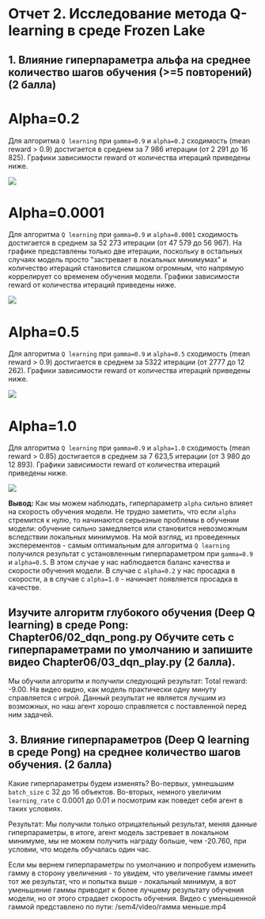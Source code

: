 # Отчет 2. Исследование метода Q-learning в среде Frozen Lake 

## 1. Влияние гиперпараметра альфа на среднее количество шагов обучения (>=5 повторений) (2 балла)

# Alpha=0.2

Для алгоритма `Q learning` при `gamma=0.9` и `alpha=0.2` сходимость (mean reward > 0.9) достигается в среднем за 7 986 итерации (от 2 291 до 16 825). 
Графики зависимости reward от количества итераций приведены ниже. 

<img src="\images\alpha02.jpg"/>

# Alpha=0.0001

Для алгоритма `Q learning` при `gamma=0.9` и `alpha=0.0001` сходимость достигается в среднем за 52 273 итерации (от 47 579 до 56 967). На графике представлены только две итерации, поскольку в остальных случаях модель просто "застревает в локальных минимумах" и количество итераций становится слишком огромным, что напрямую коррелирует со временем обучения модели. 
Графики зависимости reward от количества итераций приведены ниже. 

<img src="\images\alpha0.0001.jpg"/>

# Alpha=0.5

Для алгоритма `Q learning` при `gamma=0.9` и `alpha=0.5` сходимость (mean reward > 0.9) достигается в среднем за 5322 итерации (от 2777 до 12 262). 
Графики зависимости reward от количества итераций приведены ниже.

<img src="\images\alpha0.5.jpg"/>

# Alpha=1.0 

Для алгоритма `Q learning` при `gamma=0.9` и `alpha=1.0` сходимость (mean reward > 0.85) достигается в среднем за 7 623,5 итерации (от 3 980 до 12 893). 
Графики зависимости reward от количества итераций приведены ниже.

<img src="\images\alpha1.0.jpg"/>

**Вывод:** Как мы можем наблюдать, гиперпараметр `alpha` сильно влияет на скорость обучения модели. Не трудно заметить, что если `alpha` стремится к нулю, то начинаются серьезные проблемы в обучении модели: обучение сильно замедляется или становится невозможным вследствии локальных минимумов. На мой взгляд, из проведенных эксперементов - самым оптимальным для алгоритма `Q learning` получился результат с установленным гиперпараметром при `gamma=0.9` и `alpha=0.5`. В этом случае у нас наблюдается баланс качества и скорости обучения модели. В случае с `alpha=0.2` у нас просадка в скорости, а в случае с `alpha=1.0` - начинает появляется просадка в качестве.

## Изучите алгоритм глубокого обучения (Deep Q learning) в среде Pong: Chapter06/02_dqn_pong.py Обучите сеть с гиперпараметрами по умолчанию и запишите видео Chapter06/03_dqn_play.py (2 балла).

Мы обучили алгоритм и получили следующий результат: Total reward: -9.00. На видео видно, как модель практически одну минуту справляется с игрой. Данный результат не является лучшим из возможных, но наш агент хорошо справляется с поставленной перед ним задачей. 


## 3.  Влияние гиперпараметров (Deep Q learning в среде Pong) на среднее количество шагов обучения. (2 балла)

Какие гиперпараметры будем изменять? Во-первых, умнешьшим `batch_size` с 32 до 16 объектов. Во-вторых, немного увеличим `learning_rate` c 0.0001 до 0.01 и посмотрим как поведет себя агент в таких условиях. 

Результат: Мы получили только отрицательный результат, меняя данные гиперпараметры, в итоге, агент модель застревает в локальном минимуме, мы не можем получить награду больше, чем -20.760, при условии, что модель обучалась один час. 

Если мы вернем гиперпараметры по умолчанию и попробуем изменить гамму в сторону увеличения - то увидем, что  увеличение гаммы имеет тот же результат, что и попытка выше - локальный минимум, а вот уменьшение гаммы приводит к более лучшему результату обучения модели, но от этого страдает скорость обучения. Видео с уменьшенной гаммой представлено по пути: /sem4/video/гамма меньше.mp4